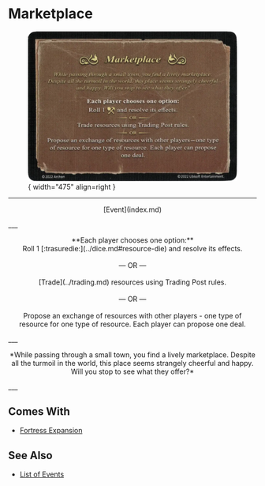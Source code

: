 # Marketplace

<figure markdown="span">

![Marketplace](../assets/events-marketplace.webp){ width="475" align=right }

</figure>

___
<p style="text-align: center;" markdown>[Event](index.md)</p>
___
<p style="text-align: center;" markdown>**Each player chooses one option:** <br>Roll 1 [:trasuredie:](../dice.md#resource-die) and resolve its effects.<br><br>— OR —<br><br>[Trade](../trading.md) resources using Trading Post rules.<br><br>— OR —<br><br>Propose an exchange of resources with other players - one type of resource for one type of resource. Each player can propose one deal.</p>
___
<p style="text-align: center;" markdown>*While passing through a small town, you find a lively marketplace. Despite all the turmoil in the world, this place seems strangely cheerful and happy. Will you stop to see what they offer?*</p>
___


## Comes With

- [Fortress Expansion](../content.md)


## See Also

- [List of Events](index.md)
